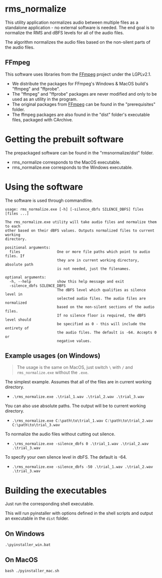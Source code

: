# rms_normalize

This utility application normalizes audio between multiple files as a standalone application - no external software is needed.
The end goal is to normalize the RMS and dBFS levels for all of the audio files.

The algorithm normalizes the audio files based on the non-silent parts of the audio files.

## FFmpeg
This software uses libraries from the <a href=http://ffmpeg.org>FFmpeg</a> project under the LGPLv2.1.
  - We distribute the packages for FFmpeg's Windows & MacOS build's "ffmpeg" and "ffprobe".
  - The "ffmpeg" and "ffprobe" packages are never modified and only to be used as an utility in the program.
  - The original packages from <a href=http://ffmpeg.org>FFmpeg</a> can be found in the "prerequisites" folder.
  - The ffmpeg packages are also found in the "dist" folder's executable files, packaged with CArchive.

# Getting the prebuilt software
The prepackaged software can be found in the "rmsnormalize/dist" folder.
  - rms_normalize corresponds to the MacOS executable.
  - rms_normalize.exe corresponds to the Windows executable.
  
# Using the software
The software is used through commandline.

```
usage: rms_normalize.exe [-h] [-silence_dbfs SILENCE_DBFS] files [files ...]

The rms_normalize.exe utility will take audio files and normalize them to each
other based on their dBFS values. Outputs normalized files to current working
directory.

positional arguments:
  files                 One or more file paths which point to audio files. If
                        they are in current working directory, absolute path
                        is not needed, just the filenames.

optional arguments:
  -h, --help            show this help message and exit
  -silence_dbfs SILENCE_DBFS
                        The dBFS level which qualifies as silence level in
                        selected audio files. The audio files are normalized
                        based on the non-silent sections of the audio files.
                        If no silence floor is required, the dBFS level should
                        be specified as 0 - this will include the entirety of
                        the audio files. The default is -64. Accepts 0 or
                        negative values.
```
                        
## Example usages (on Windows)
> The usage is the same on MacOS, just switch `\` with `/` and `rms_normalize.exe` without the `.exe`.

The simplest example. Assumes that all of the files are in current working directory.

  - `.\rms_normalize.exe .\trial_1.wav .\trial_2.wav .\trial_3.wav`

You can also use absolute paths. The output will be to current working directory.

  - `.\rms_normalize.exe C:\path\to\trial_1.wav C:\path\to\trial_2.wav C:\path\to\trial_3.wav`

To normalize the audio files without cutting out silence.

  - `.\rms_normalize.exe -silence_dbfs 0 .\trial_1.wav .\trial_2.wav .\trial_3.wav`

To specify your own silence level in dbFS. The default is -64.

  - `.\rms_normalize.exe -silence_dbfs -50 .\trial_1.wav .\trial_2.wav .\trial_3.wav`

# Building the executables
Just run the corresponding shell executable.

This will run pyinstaller with options defined in the shell scripts and output an executable in the `dist` folder.
## On Windows
```
.\pyinstaller_win.bat
```
## On MacOS
```
bash ./pyinstaller_mac.sh
```
